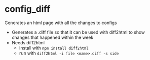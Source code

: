 # config_diff
Generates an html page with all the changes to configs 

- Generates a .diff file so that it can be used with diff2html to show changes that happened within the week
- Needs diff2html    
    + install with `npm install diff2html`
    + run with `diff2html -i file <name>.diff -s side`